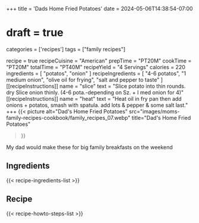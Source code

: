 +++
title = 'Dads Home Fried Potatoes'
date = 2024-05-06T14:38:54-07:00
# draft = true
categories = ['recipes']
tags = ["family recipes"]

recipe = true
recipeCuisine = "American"
prepTime = "PT20M"
cookTime = "PT20M"
totalTime = "PT40M"
recipeYield = "4 Servings"
calories = 220 
ingredients = [
  "potatos",
  "onion"
]
recipeIngredients = [
  "4-6 potatos",
  "1 medium onion",
  "olive oil for frying",
  "salt and pepper to taste"
]
[[recipeInstructions]]
  name = "slice"
  text = "Slice potato into thin rounds. dry Slice onion thinly. (4-6 pota.-depending on Sz. + I med onion for 4)"
[[recipeInstructions]]
  name = "heat"
  text = "Heat oil in fry pan then add onions + potatos, smash with spatula. add lots & pepper & some salt last."
+++
{{< picture 
  alt="Dad's Home Fried Potatoes"
  src="images/moms-family-recipes-cookbook/family_recipes_07.webp"
  title="Dad's Home Fried Potatoes"
>}}

My dad would make these for big family breakfasts on the weekend

<!--more-->

## Ingredients
{{< recipe-ingredients-list >}}

## Recipe
{{< recipe-howto-steps-list >}}
